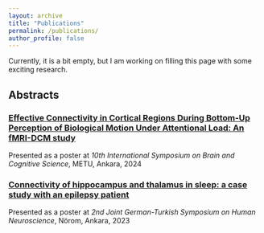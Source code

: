 ```yaml
---
layout: archive
title: "Publications"
permalink: /publications/
author_profile: false
---
```


Currently, it is a bit empty, but I am working on filling this page with some exciting research.

## Abstracts

### [**Effective Connectivity in Cortical Regions During Bottom-Up Perception of Biological Motion Under Attentional Load: An fMRI-DCM study**]([https://drive.google.com/file/d/1M7lMzWRlDzrp8-z7Qgn-Ag6Kj9gLvU47/view?usp=sharing](https://drive.google.com/file/d/1v28rngUiJBp5E5tvKe_F0jGwQ_-NZ-1E/view?usp=sharing))
Presented as a poster at _10th International Symposium on Brain and Cognitive Science_, METU, Ankara, 2024

### [**Connectivity of hippocampus and thalamus in sleep: a case study with an epilepsy patient**](https://drive.google.com/file/d/1M7lMzWRlDzrp8-z7Qgn-Ag6Kj9gLvU47/view?usp=sharing)
Presented as a poster at _2nd Joint German-Turkish Symposium on Human Neuroscience_, Nörom, Ankara, 2023
